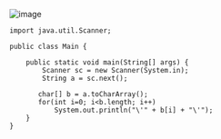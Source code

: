 ![image](https://user-images.githubusercontent.com/58898466/152935800-e72e13b5-77a3-4156-bca3-d64e7728e578.png)
~~~
import java.util.Scanner;

public class Main {

	public static void main(String[] args) {
        Scanner sc = new Scanner(System.in);
        String a = sc.next();
        
       char[] b = a.toCharArray();
       for(int i=0; i<b.length; i++) 
    	   System.out.println("\'" + b[i] + "\'");
	}
}
~~~
